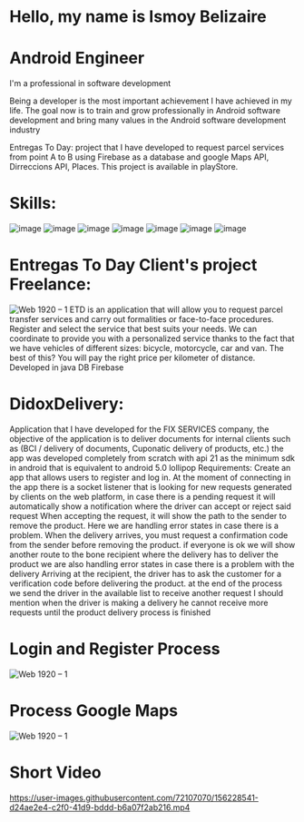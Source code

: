 # Hello, my name is Ismoy Belizaire
# Android Engineer
I'm a professional in software development 

Being a developer is the most important achievement I have achieved in my life. The goal now is to train and grow professionally in Android software development and bring many values in the Android software development industry

Entregas To Day: project that I have developed to request parcel services from point A to B
using Firebase as a database and google Maps API, Dirreccions API, Places.
This project is available in playStore.
# Skills:
![image](https://user-images.githubusercontent.com/72107070/132263838-558ac5da-f94b-4569-81f1-1df34a5b1a32.png)
![image](https://user-images.githubusercontent.com/72107070/132263846-9407d0fd-4005-4667-b9a2-50f86ba8eb3d.png)
![image](https://user-images.githubusercontent.com/72107070/132263849-5bd92b49-74f3-401c-b463-bc4db2de8b49.png)
![image](https://user-images.githubusercontent.com/72107070/132263860-bb82b870-da84-4201-b2bb-1f566c418b54.png)
![image](https://user-images.githubusercontent.com/72107070/132263874-d4efe1aa-d757-4480-b547-9debf86b5624.png)
![image](https://user-images.githubusercontent.com/72107070/132263923-e4a6d36f-67c5-41d9-9d3a-1df0fbe68f63.png)
![image](https://user-images.githubusercontent.com/72107070/132263940-d848e237-0441-4bce-b8fc-5047f1a68c13.png)
# Entregas To Day Client's project Freelance:
![Web 1920 – 1](https://user-images.githubusercontent.com/72107070/132265429-d16b1dd1-96f4-464b-9eb7-d92bbb1f7ead.png)
ETD is an application that will allow you to request parcel transfer services and carry out formalities or face-to-face procedures.
Register and select the service that best suits your needs. We can coordinate to provide you with a personalized service thanks to the fact that we have vehicles of different sizes: bicycle, motorcycle, car and van. The best of this? You will pay the right price per kilometer of distance.
Developed in java DB Firebase


# DidoxDelivery:
Application that I have developed for the FIX SERVICES company, the objective of the application is to deliver documents for internal clients such as (BCI / delivery of documents, Cuponatic delivery of products, etc.)
the app was developed completely from scratch with api 21 as the minimum sdk in android that is equivalent to android 5.0 lollipop
Requirements: Create an app that allows users to register and log in.
At the moment of connecting in the app there is a socket listener that is looking for new requests generated by clients on the web platform, in case there is a pending request it will automatically show a notification where the driver can accept or reject said request
When accepting the request, it will show the path to the sender to remove the product. Here we are handling error states in case there is a problem.
When the delivery arrives, you must request a confirmation code from the sender before removing the product.
if everyone is ok we will show another route to the bone recipient where the delivery has to deliver the product
we are also handling error states in case there is a problem with the delivery
Arriving at the recipient, the driver has to ask the customer for a verification code before delivering the product.
at the end of the process we send the driver in the available list to receive another request
I should mention when the driver is making a delivery he cannot receive more requests until the product delivery process is finished

# Login and Register Process

![Web 1920 – 1](https://user-images.githubusercontent.com/72107070/156224427-66924300-7556-40b9-ab2a-704afc52a772.png)

# Process Google Maps

![Web 1920 – 1](https://user-images.githubusercontent.com/72107070/156227605-79f1d4eb-0852-40aa-b601-adc43472f4b9.png)


# Short Video 
https://user-images.githubusercontent.com/72107070/156228541-d24ae2e4-c2f0-41d9-bddd-b6a07f2ab216.mp4


